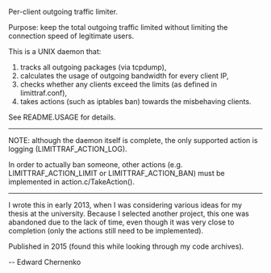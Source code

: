 Per-client outgoing traffic limiter.

Purpose:
	keep the total outgoing traffic limited
	without limiting the connection speed of legitimate users.

This is a UNIX daemon that:
1) tracks all outgoing packages (via tcpdump),
2) calculates the usage of outgoing bandwidth for every client IP,
3) checks whether any clients exceed the limits (as defined in limittraf.conf),
4) takes actions (such as iptables ban) towards the misbehaving clients.

See README.USAGE for details.

_______________________________________________________________________________

NOTE: although the daemon itself is complete,
the only supported action is logging (LIMITTRAF_ACTION_LOG).

In order to actually ban someone, other actions (e.g. LIMITTRAF_ACTION_LIMIT
or LIMITTRAF_ACTION_BAN) must be implemented in action.c/TakeAction().

_______________________________________________________________________________

I wrote this in early 2013, when I was considering various ideas for my thesis
at the university. Because I selected another project, this one was abandoned
due to the lack of time, even though it was very close to completion
(only the actions still need to be implemented).

Published in 2015 (found this while looking through my code archives).

--
Edward Chernenko
